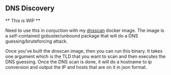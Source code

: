## DNS Discovery

** This is WIP **

Need to use this in conjuction with my [dnsscan](https://github.com/sheran/dnsscan) docker image. The image is a self-contained gobuster/unbound package that will do a DNS guessing/bruteforcing attack.

Once you've built the dnsscan image, then you can run this binary. It takes one argument which is the TLD that you want to scan and then executes the DNS guessing. Once the DNS scan is done, it will do a hostname to ip conversion and output the IP and hosts that are on it in json format.
